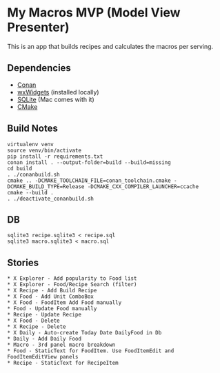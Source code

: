 # My Macros MVP (Model View Presenter)

This is an app that builds recipes and calculates the macros per serving.

Dependencies
------------

* [Conan](https://conan.io/)
* [wxWidgets]([www.](https://docs.wxwidgets.org/3.0/index.html)) (installed locally)
* [SQLite](https://www.sqlite.org/index.html) (Mac comes with it)
* [CMake](https://cmake.org/)
  

Build Notes
-------------

    virtualenv venv
    source venv/bin/activate
    pip install -r requirements.txt
    conan install . --output-folder=build --build=missing
    cd build
    . ./conanbuild.sh 
    cmake .. -DCMAKE_TOOLCHAIN_FILE=conan_toolchain.cmake -DCMAKE_BUILD_TYPE=Release -DCMAKE_CXX_COMPILER_LAUNCHER=ccache
    cmake --build .
    . ./deactivate_conanbuild.sh

DB
----

    sqlite3 recipe.sqlite3 < recipe.sql
    sqlite3 macro.sqlite3 < macro.sql

Stories
-----

    * X Explorer - Add popularity to Food list
    * X Explorer - Food/Recipe Search (filter)
    * X Recipe - Add Build Recipe
    * X Food - Add Unit ComboBox
    * X Food - FoodItem Add Food manually
    * Food - Update Food manually
    * Recipe - Update Recipe
    * X Food - Delete
    * X Recipe - Delete
    * X Daily - Auto-create Today Date DailyFood in Db
    * Daily - Add Daily Food
    * Macro - 3rd panel macro breakdown
    * Food - StaticText for FoodItem. Use FoodItemEdit and FoodItemEditView panels
    * Recipe - StaticText for RecipeItem